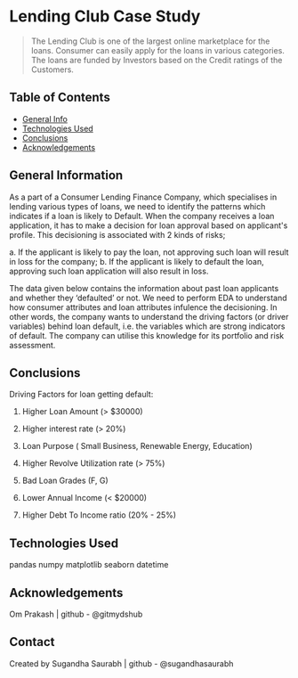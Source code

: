 # Lending Club Case Study
> The Lending Club is one of the largest online marketplace for the loans. Consumer can easily apply for the loans in various categories.  The loans are funded by Investors based on the Credit ratings of the Customers.




## Table of Contents
* [General Info](#general-information)
* [Technologies Used](#technologies-used)
* [Conclusions](#conclusions)
* [Acknowledgements](#acknowledgements)

<!-- You can include any other section that is pertinent to your problem -->

## General Information
As a part of a Consumer Lending Finance Company, which specialises in lending various types of loans, we need to identify the patterns which indicates if a loan is likely to Default. When the company receives a loan application, it has to make a decision for loan approval based on applicant's profile. This decisioning is associated with 2 kinds of risks;

a. If the applicant is likely to pay the loan, not approving such loan will result in loss for the company;
b. If the applicant is likely to default the loan, approving such loan application will also result in loss.

The data given below contains the information about past loan applicants and whether they ‘defaulted’ or not. We need to perform EDA to understand how consumer attributes and loan attributes infulence the decisioning. In other words, the company wants to understand the driving factors (or driver variables) behind loan default, i.e. the variables which are strong indicators of default. The company can utilise this knowledge for its portfolio and risk assessment.



## Conclusions
Driving Factors for loan getting default:

1. Higher Loan Amount (> $30000)

2. Higher interest rate (> 20%)

3. Loan Purpose ( Small Business, Renewable Energy, Education)

4. Higher Revolve Utilization rate (> 75%)

5. Bad Loan Grades (F, G)

6. Lower Annual Income (< $20000)

7. Higher Debt To Income ratio (20% - 25%)



## Technologies Used
pandas
numpy
matplotlib
seaborn
datetime



## Acknowledgements
Om Prakash | github - @gitmydshub


## Contact
Created by Sugandha Saurabh | github - @sugandhasaurabh



